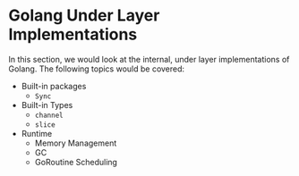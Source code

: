 # Golang Under Layer Implementations


In this section, we would look at the internal, under layer implementations of Golang. The following topics would be covered:

* Built-in packages
    * `Sync`
* Built-in Types
    * `channel`
    * `slice`
* Runtime
    * Memory Management
    * GC
    * GoRoutine Scheduling

